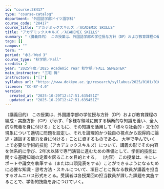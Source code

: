 ```yaml
---
id: "course:28417"
type: "course-catalog"
department: "外国語学部ドイツ語学科"
course_code: "28417"
course_title: "アカデミックスキルズ ／ACADEMIC SKILLS"
title: "アカデミックスキルズ ／ACADEMIC SKILLS"
summary: "（講義目的） この授業は、外国語学部の学位授与方針（DP）および教育課程の編成・実施方針（CP）が示す、「多様な領域に関する横断的な知識を養い、全人的な教養を身に付ける」とともに、その知識を活用して「様々な社会的・文化的現象について適切に問…"
tags: []
campus: ""
term: ""
period: "水3／Wed 3"
course_type: "秋学期／Fall"
credits: 2
year: "2025年度／2025 Academic Year 秋学期／FALL SEMESTER"
main_instructor: "三宅 舞"
instructors: ["[]"]
syllabus_url: "https://www.dokkyo.ac.jp/research/syllabus/2025/0101/0101_28417_ja_JP.html"
license: "CC-BY-4.0"
version:
  created_at: "2025-10-29T12:47:51.635451Z"
  updated_at: "2025-10-29T12:47:51.635451Z"
---
```

（講義目的） この授業は、外国語学部の学位授与方針（DP）および教育課程の編成・実施方針（CP）が示す、「多様な領域に関する横断的な知識を養い、全人的な教養を身に付ける」とともに、その知識を活用して「様々な社会的・文化的現象について適切に問題を設定し、それを論理的かつ独自の視点から説得的に論述・議論する能力を身に付ける」ことに資するものである。 大学で学んでいく上で必要な学術的技能（アカデミックスキルズ）について、講義の形でその内容を体系的に学び、2年次以降で専門演習に進むための準備として、学術的技能に関する基礎知識の定着を図ることを目的とする。 （内容） この授業は、主にレポートや論文を執筆する（または口頭発表をする）ことができるようになるために必要な知識・思考方法・スキルについて、項目ごとに異なる教員が講義を担当するオムニバス形式をとる。受講者は各授業回の担当教員が課した課題を実施することで、学術的技能を身につけていく。
